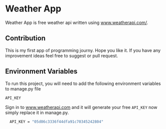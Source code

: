 
# Weather App

Weather App is free weather api written using www.weatherapi.com/.

## Contribution

This is my first app of programming journy. Hope you like it. If you have any improvement ideas feel free to suggest or pull request.

## Environment Variables

To run this project, you will need to add the following environment variables to manage.py file

`API_KEY`

Sign in to www.weatherapi.com and it will generate your free `API_KEY` now simply replace it in manage.py.
```bash
  API_KEY = "05d06c3336f44dfa91c70345242804"
```

